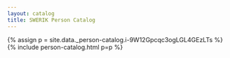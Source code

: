 ```yaml
---
layout: catalog
title: SWERIK Person Catalog
---
```

{% assign p = site.data._person-catalog.i-9W12Gpcqc3ogLGL4GEzLTs %}
{% include person-catalog.html p=p %}

